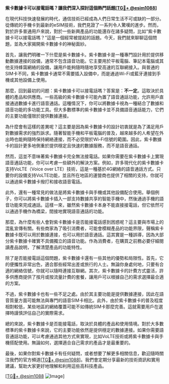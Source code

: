 **紫卡數據卡可以接電話嗎？讓我們深入探討這個熱門話題[[TG💪+ @esim1088](https://t.me/s/esim1088)]**

在現代科技快速發展的時代，通信技術已經成為人們日常生活不可或缺的一部分。從傳統的手機卡到最新的eSIM技術，我們見證了一系列令人驚嘆的進步。然而，對於許多普通用戶來說，對於一些新興產品的功能還存在諸多疑問，比如“紫卡數據卡可以接電話嗎？”這是一個經常被提起的話題。今天，我們就來聊聊這個問題，並為大家揭開紫卡數據卡的神秘面紗。

首先，讓我們明確一下什麼是紫卡數據卡。紫卡數據卡是一種專門設計用於提供移動數據連接的設備，通常不包含語音功能。它主要用於平板電腦、筆記本電腦或其他支持蜂窩網絡的設備，讓用戶能夠隨時隨地享受高速的互聯網接入。與普通的SIM卡不同，紫卡數據卡通常不需要插入設備中，而是通過Wi-Fi或藍牙連接到手機或其他設備上使用。

那麼，回到最初的问题：紫卡數據卡可以接電話嗎？答案是：**不一定**。這取決於具體的產品和供應商。一些高級的紫卡數據卡可能內置了語音通話功能，允許用戶直接通過數據卡進行語音通話。這種情況下，你可以將數據卡視為一種結合了數據和語音功能的多功能工具。但大多數標準的紫卡數據卡並不具備語音通話能力，它們的主要功能僅限於提供數據連接。

為什麼會有這樣的差異呢？這主要是因為紫卡數據卡的設計初衷就是為了滿足用戶對數據需求的強烈訴求。隨著智能手機和平板電腦的普及，越來越多的人希望在外出時也能夠隨時保持網絡連接，而不必受限於Wi-Fi信號的範圍。因此，紫卡數據卡的設計更多地側重於提供穩定且快速的數據服務，而不是語音通話。

然而，這並不意味著紫卡數據卡完全無法接電話。如果你需要在紫卡數據卡上實現語音通話功能，你可以考慮一些額外的解決方案。例如，許多現代化的紫卡數據卡支持VoLTE（Voice over LTE）技術，這是一種基於4G網絡的語音通話方式。只要你的設備支持VoLTE功能，並且所在地區的運營商也提供了相關的支持，你就可以通過紫卡數據卡撥打和接收語音電話。

此外，還有一種常見的做法是將紫卡數據卡與手機或其他設備配合使用。舉個例子，你可以將紫卡數據卡插入一部支持數據共享的智能手機中，然後通過手機的語音功能來完成通話。這樣一來，雖然紫卡數據卡本身不能直接接電話，但它依然可以通過手機作為橋梁，間接地實現語音通話的功能。

那麼，為什麼有些人會對紫卡數據卡是否能接電話感到困惑呢？這主要與市場上的混亂宣傳有關。有些商家為了吸引消費者，可能會模糊產品的功能界限，聲稱紫卡數據卡既可以用於數據連接，也可以用於語音通話。這其實是一種誤導，因為大部分紫卡數據卡確實不具備獨立的語音功能。作為消費者，在購買之前務必要仔細閱讀產品說明，了解清楚產品的功能特性。

除了是否能接電話這個問題，紫卡數據卡還有一些其他的優勢和局限性。首先，它的便攜性非常出色，適合那些經常出差或旅行的人士。無論你身處何地，只要有合適的網絡信號，你就可以隨時連接互聯網。其次，紫卡數據卡的計費方式靈活，許多供應商提供了按月或按流量計費的套餐，讓用戶可以根據自己的需求選擇最合適的方案。

不過，紫卡數據卡也有一些不足之處。由於其主要功能是提供數據連接，因此在語音質量方面可能無法與專門的語音SIM卡相比。此外，由於紫卡數據卡的普及程度相對較低，某些地區的網絡覆蓋可能不如傳統SIM卡那麼完善。這就需要用戶在選擇時謹慎評估自己的實際需求。

總的來說，紫卡數據卡是否能接電話，取決於具體的產品和使用情境。對於大多數標準的紫卡數據卡來說，它的主要功能依然是提供穩定的數據連接。如果你需要語音通話功能，可以考慮通過其他方式來實現，比如VoLTE技術或將紫卡數據卡與手機搭配使用。無論如何，選擇適合自己需求的產品才是最重要的。

最後，如果你對紫卡數據卡有任何疑問，或者想要了解更多相關信息，歡迎隨時關注我們的官方頻道[[TG💪+ @esim1088](https://t.me/s/esim1088)]。我們會定期分享最新的技術資訊和實用建議，幫助大家更好地理解和利用這些高科技產品。

[[TG💪+ @esim1088](https://t.me/s/esim1088) ![Image](https://i.postimg.cc/4NQfJmqS/Snipaste-2025-05-13-00-14-12.png)]